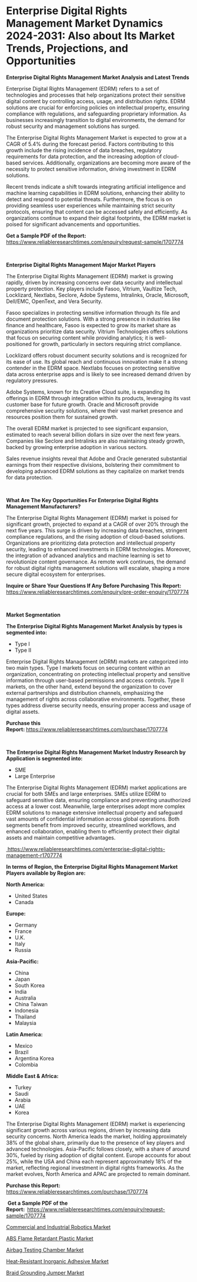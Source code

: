 <p><h1>Enterprise Digital Rights Management Market Dynamics 2024-2031: Also about Its Market Trends, Projections, and Opportunities</h1></p><p><strong>Enterprise Digital Rights Management Market Analysis and Latest Trends</strong></p>
<p><p>Enterprise Digital Rights Management (EDRM) refers to a set of technologies and processes that help organizations protect their sensitive digital content by controlling access, usage, and distribution rights. EDRM solutions are crucial for enforcing policies on intellectual property, ensuring compliance with regulations, and safeguarding proprietary information. As businesses increasingly transition to digital environments, the demand for robust security and management solutions has surged.</p><p>The Enterprise Digital Rights Management Market is expected to grow at a CAGR of 5.4% during the forecast period. Factors contributing to this growth include the rising incidence of data breaches, regulatory requirements for data protection, and the increasing adoption of cloud-based services. Additionally, organizations are becoming more aware of the necessity to protect sensitive information, driving investment in EDRM solutions.</p><p>Recent trends indicate a shift towards integrating artificial intelligence and machine learning capabilities in EDRM solutions, enhancing their ability to detect and respond to potential threats. Furthermore, the focus is on providing seamless user experiences while maintaining strict security protocols, ensuring that content can be accessed safely and efficiently. As organizations continue to expand their digital footprints, the EDRM market is poised for significant advancements and opportunities.</p></p>
<p><strong>Get a Sample PDF of the Report:&nbsp;</strong> <a href="https://www.reliableresearchtimes.com/enquiry/request-sample/1707774?utm_campaign=1287&utm_medium=2&utm_source=Github&utm_content=ia&utm_term=13102024&utm_id=enterprise-digital-rights-management">https://www.reliableresearchtimes.com/enquiry/request-sample/1707774</a></p>
<p>&nbsp;</p>
<p><strong>Enterprise Digital Rights Management Major Market Players</strong></p>
<p><p>The Enterprise Digital Rights Management (EDRM) market is growing rapidly, driven by increasing concerns over data security and intellectual property protection. Key players include Fasoo, Vitrium, Vaultize Tech, Locklizard, Nextlabs, Seclore, Adobe Systems, Intralinks, Oracle, Microsoft, Dell/EMC, OpenText, and Vera Security.</p><p>Fasoo specializes in protecting sensitive information through its file and document protection solutions. With a strong presence in industries like finance and healthcare, Fasoo is expected to grow its market share as organizations prioritize data security. Vitrium Technologies offers solutions that focus on securing content while providing analytics; it is well-positioned for growth, particularly in sectors requiring strict compliance.</p><p>Locklizard offers robust document security solutions and is recognized for its ease of use. Its global reach and continuous innovation make it a strong contender in the EDRM space. Nextlabs focuses on protecting sensitive data across enterprise apps and is likely to see increased demand driven by regulatory pressures.</p><p>Adobe Systems, known for its Creative Cloud suite, is expanding its offerings in EDRM through integration within its products, leveraging its vast customer base for future growth. Oracle and Microsoft provide comprehensive security solutions, where their vast market presence and resources position them for sustained growth.</p><p>The overall EDRM market is projected to see significant expansion, estimated to reach several billion dollars in size over the next few years. Companies like Seclore and Intralinks are also maintaining steady growth, backed by growing enterprise adoption in various sectors.</p><p>Sales revenue insights reveal that Adobe and Oracle generated substantial earnings from their respective divisions, bolstering their commitment to developing advanced EDRM solutions as they capitalize on market trends for data protection.</p></p>
<p>&nbsp;</p>
<p><strong>What Are The Key Opportunities For Enterprise Digital Rights Management Manufacturers?</strong></p>
<p><p>The Enterprise Digital Rights Management (EDRM) market is poised for significant growth, projected to expand at a CAGR of over 20% through the next five years. This surge is driven by increasing data breaches, stringent compliance regulations, and the rising adoption of cloud-based solutions. Organizations are prioritizing data protection and intellectual property security, leading to enhanced investments in EDRM technologies. Moreover, the integration of advanced analytics and machine learning is set to revolutionize content governance. As remote work continues, the demand for robust digital rights management solutions will escalate, shaping a more secure digital ecosystem for enterprises.</p></p>
<p><strong>Inquire or Share Your Questions If Any Before Purchasing This Report:</strong> <a href="https://www.reliableresearchtimes.com/enquiry/pre-order-enquiry/1707774?utm_campaign=1287&utm_medium=2&utm_source=Github&utm_content=ia&utm_term=13102024&utm_id=enterprise-digital-rights-management">https://www.reliableresearchtimes.com/enquiry/pre-order-enquiry/1707774</a></p>
<p>&nbsp;</p>
<p><strong>Market Segmentation</strong></p>
<p><strong>The Enterprise Digital Rights Management Market Analysis by types is segmented into:</strong></p>
<p><ul><li>Type I</li><li>Type II</li></ul></p>
<p><p>Enterprise Digital Rights Management (eDRM) markets are categorized into two main types. Type I markets focus on securing content within an organization, concentrating on protecting intellectual property and sensitive information through user-based permissions and access controls. Type II markets, on the other hand, extend beyond the organization to cover external partnerships and distribution channels, emphasizing the management of rights across collaborative environments. Together, these types address diverse security needs, ensuring proper access and usage of digital assets.</p></p>
<p><strong>Purchase this Report:&nbsp;</strong><a href="https://www.reliableresearchtimes.com/purchase/1707774?utm_campaign=1287&utm_medium=2&utm_source=Github&utm_content=ia&utm_term=13102024&utm_id=enterprise-digital-rights-management">https://www.reliableresearchtimes.com/purchase/1707774</a></p>
<p>&nbsp;</p>
<p><strong>The Enterprise Digital Rights Management Market Industry Research by Application is segmented into:</strong></p>
<p><ul><li>SME</li><li>Large Enterprise</li></ul></p>
<p><p>The Enterprise Digital Rights Management (EDRM) market applications are crucial for both SMEs and large enterprises. SMEs utilize EDRM to safeguard sensitive data, ensuring compliance and preventing unauthorized access at a lower cost. Meanwhile, large enterprises adopt more complex EDRM solutions to manage extensive intellectual property and safeguard vast amounts of confidential information across global operations. Both segments benefit from improved security, streamlined workflows, and enhanced collaboration, enabling them to efficiently protect their digital assets and maintain competitive advantages.</p></p>
<p><a href="https://www.reliableresearchtimes.com/enterprise-digital-rights-management-r1707774?utm_campaign=1287&utm_medium=2&utm_source=Github&utm_content=ia&utm_term=13102024&utm_id=enterprise-digital-rights-management">&nbsp;https://www.reliableresearchtimes.com/enterprise-digital-rights-management-r1707774</a></p>
<p><strong>In terms of Region, the Enterprise Digital Rights Management Market Players available by Region are:</strong></p>
<p>
    <p> <strong> North America: </strong>
        <ul>
            <li>United States</li>
            <li>Canada</li>
        </ul>
        </p> 
    <p> <strong> Europe: </strong>
        <ul>
            <li>Germany</li>
            <li>France</li>
            <li>U.K.</li>
            <li>Italy</li>
            <li>Russia</li>
        </ul>
        </p> 
    <p> <strong> Asia-Pacific: </strong>
        <ul>
            <li>China</li>
            <li>Japan</li>
            <li>South Korea</li>
            <li>India</li>
            <li>Australia</li>
            <li>China Taiwan</li>
            <li>Indonesia</li>
            <li>Thailand</li>
            <li>Malaysia</li>
        </ul>
        </p> 
    <p> <strong> Latin America: </strong>
        <ul>
            <li>Mexico</li>
            <li>Brazil</li>
            <li>Argentina Korea</li>
            <li>Colombia</li>
        </ul>
        </p> 
    <p> <strong> Middle East & Africa: </strong>
        <ul>
            <li>Turkey</li>
            <li>Saudi</li>
            <li>Arabia</li>
            <li>UAE</li>
            <li>Korea</li>
        </ul>
    </p>
    </p>
<p><p>The Enterprise Digital Rights Management (EDRM) market is experiencing significant growth across various regions, driven by increasing data security concerns. North America leads the market, holding approximately 38% of the global share, primarily due to the presence of key players and advanced technologies. Asia-Pacific follows closely, with a share of around 30%, fueled by rising adoption of digital content. Europe accounts for about 25%, while the USA and China each represent approximately 18% of the market, reflecting regional investment in digital rights frameworks. As the market evolves, North America and APAC are projected to remain dominant.</p></p>
<p><strong>Purchase this Report: </strong><a href="https://www.reliableresearchtimes.com/purchase/1707774?utm_campaign=1287&utm_medium=2&utm_source=Github&utm_content=ia&utm_term=13102024&utm_id=enterprise-digital-rights-management">https://www.reliableresearchtimes.com/purchase/1707774</a></p>
<p>&nbsp;<strong>Get a Sample PDF of the Report:&nbsp;&nbsp;</strong><a href="https://www.reliableresearchtimes.com/enquiry/request-sample/1707774?utm_campaign=1287&utm_medium=2&utm_source=Github&utm_content=ia&utm_term=13102024&utm_id=enterprise-digital-rights-management">https://www.reliableresearchtimes.com/enquiry/request-sample/1707774</a></p>
<p><strong></strong></p>
<p><p><a href="https://github.com/nathandecarvalho/Market-Research-Report-List-5/blob/main/commercial-and-industrial-robotics-market.md?utm_campaign=1287&utm_medium=2&utm_source=Github&utm_content=ia&utm_term=13102024&utm_id=enterprise-digital-rights-management">Commercial and Industrial Robotics Market</a></p><p><a href="https://www.linkedin.com/pulse/abs-flame-retardant-plastic-market-growth-outlook-from-2024-2031-fqiee?utm_campaign=1287&utm_medium=2&utm_source=Github&utm_content=ia&utm_term=13102024&utm_id=enterprise-digital-rights-management">ABS Flame Retardant Plastic Market</a></p><p><a href="https://www.linkedin.com/pulse/airbag-testing-chamber-market-size-growth-industry-analysis-szo6c?utm_campaign=1287&utm_medium=2&utm_source=Github&utm_content=ia&utm_term=13102024&utm_id=enterprise-digital-rights-management">Airbag Testing Chamber Market</a></p><p><a href="https://www.linkedin.com/pulse/heat-resistant-inorganic-adhesive-industry-forecast-market-shifts-vgj0e?utm_campaign=1287&utm_medium=2&utm_source=Github&utm_content=ia&utm_term=13102024&utm_id=enterprise-digital-rights-management">Heat-Resistant Inorganic Adhesive Market</a></p><p><a href="https://www.linkedin.com/pulse/surfing-braid-grounding-jumper-wave-riding-market-currents-2031-qr1ae?utm_campaign=1287&utm_medium=2&utm_source=Github&utm_content=ia&utm_term=13102024&utm_id=enterprise-digital-rights-management">Braid Grounding Jumper Market</a></p></p>